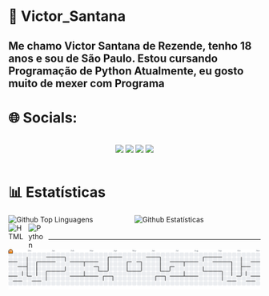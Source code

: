  <h1>👋 Victor_Santana</h1>

Me chamo Victor Santana de Rezende, tenho 18 anos e sou de São Paulo. Estou cursando Programação de Python Atualmente, eu gosto muito de mexer com Programa 
------------------------------------------------------------------------------------------------------------------------------------------------------------------------------------------------------------------------------------------------------------------------------  
      
<h1>🌐 Socials: </h1>
<br>

<a>
 
 <div align="center">
    <a href="https://www.instagram.com/v_santanazx?igsh=MTQ2bnBqcW5rZTVmag=="_blank"><img src="https://img.shields.io/badge/-Instagram-%23E4405F?style=for-the-badge&logo=instagram&logoColor=white" width = "180" target="_blank"></a>
    <a href="https://discord.gg/rzn"_blank"><img src="https://img.shields.io/badge/Discord-7289DA?style=for-the-badge&logo=discord&logoColor=white" width = "150" target="_blank"></a> 
    <a href = ""><img src="https://img.shields.io/badge/-Gmail-%23333?style=for-the-badge&logo=gmail&logoColor=white"  width = "132" target="_blank"></a>
    <a href="https://www.linkedin.com/in/ricardo-rodrigues-lima-977a5b1a3/" target="_blank"><img src="https://img.shields.io/badge/-LinkedIn-%230077B5?style=for-the-badge&logo=linkedin&logoColor=white" width = "132" target="_blank"></a> 
  </div>
<br>



<h1>📊 Estatísticas </h1>


<div style="display: flex; justify-content: space-between; flex-wrap: wrap;">
  <img 
    src="https://github-readme-stats.vercel.app/api/top-langs/?username=Santanaxy&layout=compact&langs_count=20&theme=neon" 
    width="50%" 
    alt="Github Top Linguagens"
  />
  <img 
    src="https://github-readme-streak-stats.herokuapp.com/?user=Santanaxy&theme=neon" 
    width="50%" 
    alt="Github Estatísticas"
  />
</div>
<img 
    align="left" 
    alt="HTML"
    title="HTML" 
    width="30px" 
    style="padding-right: 10px;" 
    src="https://cdn.jsdelivr.net/gh/devicons/devicon@latest/icons/html5/html5-original.svg" 
 
 <img 
    align="left" 
    alt="Python" 
    title="Python"
    width="30px" 
    style="margin-right: 10px;" 
    src="https://cdn.jsdelivr.net/gh/devicons/devicon/icons/python/python-original.svg" 
/>
<br/>




------------------------------------------------

<picture>
 <source media="(prefers-color-scheme: dark)" srcset="https://raw.githubusercontent.com/ricardolimaa29/ricardolimaa29/output/pacman-contribution-graph-dark.svg">
  <source media="(prefers-color-scheme: light)" srcset="https://raw.githubusercontent.com/ricardolimaa29/ricardolimaa29/output/pacman-contribution-graph.svg">
  <img alt="pacman contribution graph" src="https://raw.githubusercontent.com/ricardolimaa29/ricardolimaa29/output/pacman-contribution-graph.svg">
</picture>


